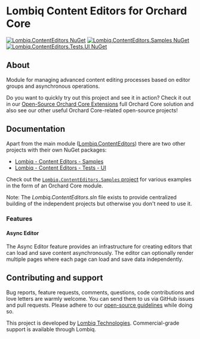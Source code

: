# Lombiq Content Editors for Orchard Core

[![Lombiq.ContentEditors NuGet](https://img.shields.io/nuget/v/Lombiq.ContentEditors?label=Lombiq.ContentEditors)](https://www.nuget.org/packages/Lombiq.ContentEditors/) [![Lombiq.ContentEditors.Samples NuGet](https://img.shields.io/nuget/v/Lombiq.ContentEditors.Samples?label=Lombiq.ContentEditors.Samples)](https://www.nuget.org/packages/Lombiq.ContentEditors.Samples/) [![Lombiq.ContentEditors.Tests.UI NuGet](https://img.shields.io/nuget/v/Lombiq.ContentEditors.Tests.UI?label=Lombiq.ContentEditors.Tests.UI)](https://www.nuget.org/packages/Lombiq.ContentEditors.Tests.UI/)

## About

Module for managing advanced content editing processes based on editor groups and asynchronous operations.

Do you want to quickly try out this project and see it in action? Check it out in our [Open-Source Orchard Core Extensions](https://github.com/Lombiq/Open-Source-Orchard-Core-Extensions) full Orchard Core solution and also see our other useful Orchard Core-related open-source projects!

## Documentation

Apart from the main module ([Lombiq.ContentEditors](Lombiq.ContentEditors)) there are two other projects with their own NuGet packages:

- [Lombiq - Content Editors - Samples](Lombiq.ContentEditors.Samples)
- [Lombiq - Content Editors - Tests - UI](Lombiq.ContentEditors.Tests.UI)

Check out the [`Lombiq.ContentEditors.Samples` project](Lombiq.ContentEditors.Samples) for various examples in the form of an Orchard Core module.

Note: The _Lombiq.ContentEditors.sln_ file exists to provide centralized building of the independent projects but otherwise you don't need to use it.

### Features

#### Async Editor

The Async Editor feature provides an infrastructure for creating editors that can load and save content asynchronously. The editor can optionally render multiple pages where each page can load and save data independently.

## Contributing and support

Bug reports, feature requests, comments, questions, code contributions and love letters are warmly welcome. You can send them to us via GitHub issues and pull requests. Please adhere to our [open-source guidelines](https://lombiq.com/open-source-guidelines) while doing so.

This project is developed by [Lombiq Technologies](https://lombiq.com/). Commercial-grade support is available through Lombiq.
